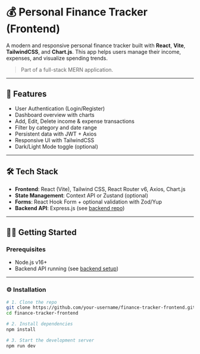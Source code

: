 # 💰 Personal Finance Tracker (Frontend)

A modern and responsive personal finance tracker built with **React**, **Vite**, **TailwindCSS**, and **Chart.js**. This app helps users manage their income, expenses, and visualize spending trends.

> Part of a full-stack MERN application.

---

## 🚀 Features

- User Authentication (Login/Register)
- Dashboard overview with charts
- Add, Edit, Delete income & expense transactions
- Filter by category and date range
- Persistent data with JWT + Axios
- Responsive UI with TailwindCSS
- Dark/Light Mode toggle (optional)

---

## 🛠️ Tech Stack

- **Frontend**: React (Vite), Tailwind CSS, React Router v6, Axios, Chart.js
- **State Management**: Context API or Zustand (optional)
- **Forms**: React Hook Form + optional validation with Zod/Yup
- **Backend API**: Express.js (see [backend repo](#backend-repo))

---

## 🧑‍💻 Getting Started

### Prerequisites

- Node.js v16+
- Backend API running (see [backend setup](#backend-setup))

---

### ⚙️ Installation

```bash
# 1. Clone the repo
git clone https://github.com/your-username/finance-tracker-frontend.git
cd finance-tracker-frontend

# 2. Install dependencies
npm install

# 3. Start the development server
npm run dev
```
